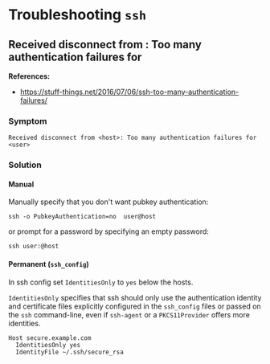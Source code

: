 # Troubleshooting `ssh`

## Received disconnect from <host>: Too many authentication failures for <user>

**References:**
- https://stuff-things.net/2016/07/06/ssh-too-many-authentication-failures/


### Symptom

~~~~
Received disconnect from <host>: Too many authentication failures for <user>
~~~~

### Solution


#### Manual

Manually specify that you don't want pubkey authentication:

~~~~
ssh -o PubkeyAuthentication=no  user@host
~~~~

or prompt for a password by specifying an empty password:

~~~~
ssh user:@host
~~~~

#### Permanent (`ssh_config`)

In ssh config set `IdentitiesOnly` to `yes` below the hosts.

`IdentitiesOnly` specifies that ssh should only use the authentication identity and certificate
files explicitly configured in the `ssh_config` files or passed on the `ssh` command-line, even if
`ssh-agent` or a `PKCS11Provider` offers more identities. 

~~~~
Host secure.example.com
  IdentitiesOnly yes
  IdentityFile ~/.ssh/secure_rsa
~~~~


